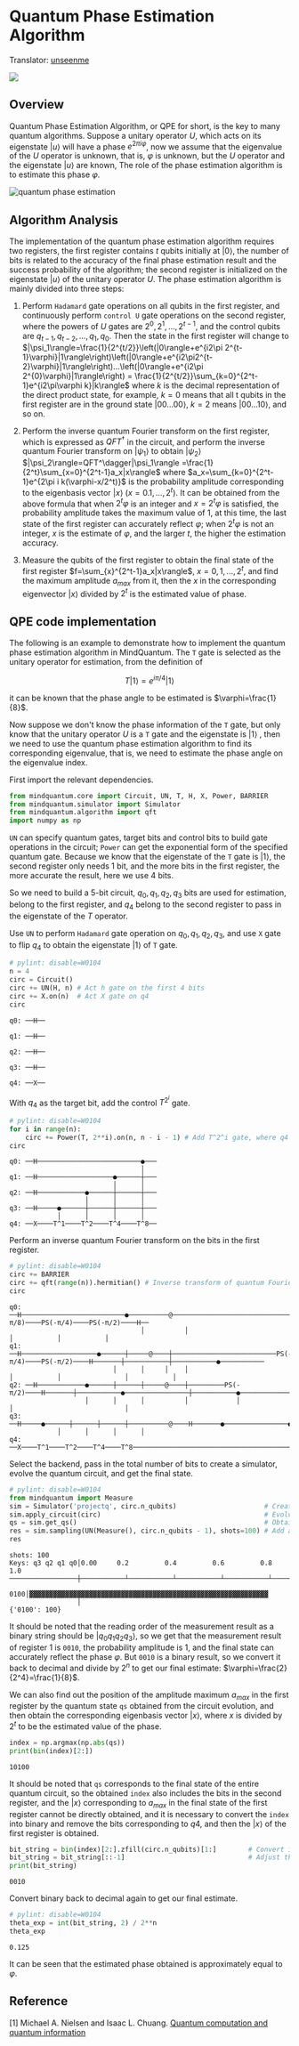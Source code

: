 # Quantum Phase Estimation Algorithm

Translator: [unseenme](https://gitee.com/unseenme)

<a href="https://gitee.com/mindspore/docs/blob/r1.7/docs/mindquantum/docs/source_en/quantum_phase_estimation.md" target="_blank"><img src="https://mindspore-website.obs.cn-north-4.myhuaweicloud.com/website-images/r1.7/resource/_static/logo_source_en.png"></a>

## Overview

Quantum Phase Estimation Algorithm, or QPE for short, is the key to many quantum algorithms. Suppose a unitary operator $U$, which acts on its eigenstate $|u\rangle$ will have a phase $e^{2\pi i \varphi}$, now we assume that the eigenvalue of the $U$ operator is unknown, that is, $\varphi$ is unknown, but the $U$ operator and the eigenstate $|u\rangle$ are known, The role of the phase estimation algorithm is to estimate this phase $\varphi$.

![quantum phase estimation](./images/quantum_phase_estimation.png)

## Algorithm Analysis

The implementation of the quantum phase estimation algorithm requires two registers, the first register contains $t$ qubits initially at $|0\rangle$, the number of bits is related to the accuracy of the final phase estimation result and the success probability of the algorithm; the second register is initialized on the eigenstate $|u\rangle$ of the unitary operator $U$. The phase estimation algorithm is mainly divided into three steps:

1. Perform `Hadamard` gate operations on all qubits in the first register, and continuously perform `control U` gate operations on the second register, where the powers of $U$ gates are $2^0, 2^1,...,2^{t-1}$, and the control qubits are $q_{t-1}, q_{t-2},..., q_{1}, q_{0}$. Then the state in the first register will change to $|\psi_1\rangle=\frac{1}{2^{t/2}}\left(|0\rangle+e^{i2\pi 2^{t-1}\varphi}|1\rangle\right)\left(|0\rangle+e^{i2\pi2^{t-2}\varphi}|1\rangle\right)...\left(|0\rangle+e^{i2\pi 2^{0}\varphi}|1\rangle\right) = \frac{1}{2^{t/2}}\sum_{k=0}^{2^t-1}e^{i2\pi\varphi k}|k\rangle$ where $k$ is the decimal representation of the direct product state, for example, $k=0$ means that all t qubits in the first register are in the ground state $|00...00\rangle$, $k=2$ means $|00...10\rangle$, and so on.

2. Perform the inverse quantum Fourier transform on the first register, which is expressed as $QFT^\dagger$ in the circuit, and perform the inverse quantum Fourier transform on $|\psi_1\rangle$ to obtain $|\psi_2\rangle$ $|\psi_2\rangle=QFT^\dagger|\psi_1\rangle =\frac{1}{2^t}\sum_{x=0}^{2^t-1}a_x|x\rangle$ where $a_x=\sum_{k=0}^{2^t-1}e^{2\pi i k(\varphi-x/2^t)}$ is the probability amplitude corresponding to the eigenbasis vector $|x\rangle$ ($x=0.1,...,2^t$). It can be obtained from the above formula that when $2^t\varphi$ is an integer and $x=2^t\varphi$ is satisfied, the probability amplitude takes the maximum value of 1, at this time, the last state of the first register can accurately reflect $\varphi$; when $2^t\varphi$ is not an integer, $x$ is the estimate of $\varphi$, and the larger $t$, the higher the estimation accuracy.

3. Measure the qubits of the first register to obtain the final state of the first register $f=\sum_{x}^{2^t-1}a_x|x\rangle$, $x=0,1,...,2^t$, and find the maximum amplitude $a_{max}$ from it, then the $x$ in the corresponding eigenvector $|x\rangle$ divided by $2^t$ is the estimated value of phase.

## QPE code implementation

The following is an example to demonstrate how to implement the quantum phase estimation algorithm in MindQuantum. The `T` gate is selected as the unitary operator for estimation, from the definition of

$$T|1\rangle=e^{i\pi/4}|1\rangle$$

it can be known that the phase angle to be estimated is $\varphi=\frac{1}{8}$.

Now suppose we don't know the phase information of the `T` gate, but only know that the unitary operator $U$ is a `T` gate and the eigenstate is $|1\rangle$ , then we need to use the quantum phase estimation algorithm to find its corresponding eigenvalue, that is, we need to estimate the phase angle on the eigenvalue index.

First import the relevant dependencies.

```python
from mindquantum.core import Circuit, UN, T, H, X, Power, BARRIER
from mindquantum.simulator import Simulator
from mindquantum.algorithm import qft
import numpy as np
```

`UN` can specify quantum gates, target bits and control bits to build gate operations in the circuit; `Power` can get the exponential form of the specified quantum gate. Because we know that the eigenstate of the `T` gate is $|1\rangle$, the second register only needs 1 bit, and the more bits in the first register, the more accurate the result, here we use 4 bits.

So we need to build a 5-bit circuit, $q_0, q_1, q_2, q_3$ bits are used for estimation, belong to the first register, and $q_4$ belong to the second register to pass in the eigenstate of the $T$ operator.

Use `UN` to perform `Hadamard` gate operation on $q_0, q_1, q_2, q_3$, and use `X` gate to flip $q_4$ to obtain the eigenstate $|1\rangle$ of `T` gate.

```python
# pylint: disable=W0104
n = 4
circ = Circuit()
circ += UN(H, n) # Act h gate on the first 4 bits
circ += X.on(n)  # Act X gate on q4
circ
```

```text
q0: ──H──

q1: ──H──

q2: ──H──

q3: ──H──

q4: ──X──
```

With $q_4$ as the target bit, add the control $T^{2^i}$ gate.

```python
# pylint: disable=W0104
for i in range(n):
    circ += Power(T, 2**i).on(n, n - i - 1) # Add T^2^i gate, where q4 is the target bit and n-i-1 is the control bit
circ
```

```text
q0: ──H──────────────────────────●───
                                 │
q1: ──H───────────────────●──────┼───
                          │      │
q2: ──H────────────●──────┼──────┼───
                   │      │      │
q3: ──H─────●──────┼──────┼──────┼───
            │      │      │      │
q4: ──X────T^1────T^2────T^4────T^8──
```

Perform an inverse quantum Fourier transform on the bits in the first register.

```python
# pylint: disable=W0104
circ += BARRIER
circ += qft(range(n)).hermitian() # Inverse transform of quantum Fourier transform applied to the first 4 bits
circ
```

```text
q0: ──H──────────────────────────●──────────@───────────────────────────────────────────────────────PS(-π/8)────PS(-π/4)────PS(-π/2)────H──
                                 │          │                                                          │           │           │
q1: ──H───────────────────●──────┼─────@────┼──────────────────────────PS(-π/4)────PS(-π/2)────H───────┼───────────┼───────────●───────────
                          │      │     │    │                             │           │                │           │
q2: ──H────────────●──────┼──────┼─────@────┼─────────PS(-π/2)────H───────┼───────────●────────────────┼───────────●───────────────────────
                   │      │      │          │            │                │                            │
q3: ──H─────●──────┼──────┼──────┼──────────@────H───────●────────────────●────────────────────────────●───────────────────────────────────
            │      │      │      │
q4: ──X────T^1────T^2────T^4────T^8────────────────────────────────────────────────────────────────────────────────────────────────────────
```

Select the backend, pass in the total number of bits to create a simulator, evolve the quantum circuit, and get the final state.

```python
# pylint: disable=W0104
from mindquantum import Measure
sim = Simulator('projectq', circ.n_qubits)                      # Create an emulator
sim.apply_circuit(circ)                                         # Evolving the circuit with the simulator
qs = sim.get_qs()                                               # Obtain the evolved quantum state
res = sim.sampling(UN(Measure(), circ.n_qubits - 1), shots=100) # Add a measurement gate to register 1 and sample the circuit 100 times to obtain statistical results
res
```

```text
shots: 100
Keys: q3 q2 q1 q0│0.00     0.2         0.4         0.6         0.8         1.0
─────────────────┼───────────┴───────────┴───────────┴───────────┴───────────┴
             0100│▓▓▓▓▓▓▓▓▓▓▓▓▓▓▓▓▓▓▓▓▓▓▓▓▓▓▓▓▓▓▓▓▓▓▓▓▓▓▓▓▓▓▓▓▓▓▓▓▓▓▓▓▓▓▓▓▓▓▓▓
                 │
{'0100': 100}
```

It should be noted that the reading order of the measurement result as a binary string should be $|q_0q_1q_2q_3\rangle$, so we get that the measurement result of register 1 is `0010`, the probability amplitude is 1, and the final state can accurately reflect the phase $\varphi$. But `0010` is a binary result, so we convert it back to decimal and divide by $2^n$ to get our final estimate: $\varphi=\frac{2}{2^4}=\frac{1}{8}$.

We can also find out the position of the amplitude maximum $a_{max}$ in the first register by the quantum state `qs` obtained from the circuit evolution, and then obtain the corresponding eigenbasis vector $|x\rangle$, where $x$ is divided by $2^t$ to be the estimated value of the phase.

```python
index = np.argmax(np.abs(qs))
print(bin(index)[2:])
```

```text
10100
```

It should be noted that `qs` corresponds to the final state of the entire quantum circuit, so the obtained `index` also includes the bits in the second register, and the $|x\rangle$ corresponding to $a_{max}$ in the final state of the first register cannot be directly obtained, and it is necessary to convert the `index` into binary and remove the bits corresponding to $q4$, and then the $|x\rangle$ of the first register is obtained.

```python
bit_string = bin(index)[2:].zfill(circ.n_qubits)[1:]        # Convert index to 01 string and remove q4
bit_string = bit_string[::-1]                               # Adjust the bit string order to q0q1q2q3
print(bit_string)
```

```text
0010
```

Convert binary back to decimal again to get our final estimate.

```python
# pylint: disable=W0104
theta_exp = int(bit_string, 2) / 2**n
theta_exp
```

```text
0.125
```

It can be seen that the estimated phase obtained is approximately equal to $\varphi$.

## Reference

[1] Michael A. Nielsen and Isaac L. Chuang. [Quantum computation and quantum information](https://www.cambridge.org/9781107002173)
